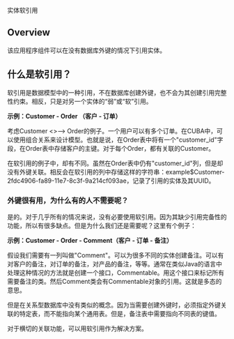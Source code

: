 实体软引用

## Overview
该应用程序组件可以在没有数据库外键的情况下引用实体。

## 什么是软引用？

软引用是数据模型中的一种引用，不在数据库创建外键，也不会为其创建引用完整性约束。相反，只是对另一个实体的“弱”或“软”引用。

**示例：Customer - Order （客户 - 订单）**

考虑Customer <>--> Order的例子。一个用户可以有多个订单。在CUBA中，可以使用组合关系来设计模型。也就是说，在Order表中将有一个"customer_id"字段，在Order表中存储客户的主键。对于每个Order，都有关联的Customer。

在软引用的例子中，却有不同。虽然在Order表中仍有"customer_id"列，但是却没有外键关联。相反会在软引用的列中存储这样的字符串：example$Customer-2fdc4906-fa89-11e7-8c3f-9a214cf093ae，记录了引用的实体及其UUID。

### 外键很有用，为什么有的人不需要呢？

是的。对于几乎所有的情况来说，没有必要使用软引用。因为其缺少引用完备性的功能，所以有很多缺点。但是为什么我们还是需要呢？这里有个例子：

**示例：Customer - Order - Comment（客户 - 订单 - 备注）**

假设我们需要有一列叫做"Comment"。可以为很多不同的实体创建备注。可以有对客户的备注，对订单的备注，对产品的备注，等等。通常在类似Java的语言中处理这种情况的方法就是创建一个接口，Commentable。用这个接口来标记所有需要备注的类。然后Comment类会有Commentable对象的引用。这就是多态的意思。

但是在关系型数据库中没有类似的概念。因为当需要创建外键时，必须指定外键关联的特定表，而不能指向某个通用表。但是，备注表中需要指向不同表的键值。

对于横切的关联功能，可以用软引用作为解决方案。
